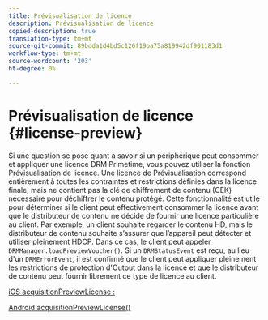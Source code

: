 ```yaml
---
title: Prévisualisation de licence
description: Prévisualisation de licence
copied-description: true
translation-type: tm+mt
source-git-commit: 89bdda1d4bd5c126f19ba75a819942df901183d1
workflow-type: tm+mt
source-wordcount: '203'
ht-degree: 0%

---
```



# Prévisualisation de licence {#license-preview}

Si une question se pose quant à savoir si un périphérique peut consommer et appliquer une licence DRM Primetime, vous pouvez utiliser la fonction Prévisualisation de licence. Une licence de Prévisualisation correspond entièrement à toutes les contraintes et restrictions définies dans la licence finale, mais ne contient pas la clé de chiffrement de contenu (CEK) nécessaire pour déchiffrer le contenu protégé. Cette fonctionnalité est utile pour déterminer si le client peut effectivement consommer la licence avant que le distributeur de contenu ne décide de fournir une licence particulière au client. Par exemple, un client souhaite regarder le contenu HD, mais le distributeur de contenu souhaite s’assurer que l’appareil peut détecter et utiliser pleinement HDCP. Dans ce cas, le client peut appeler `DRMManager.loadPreviewVoucher()`. Si un `DRMStatusEvent` est reçu, au lieu d&#39;un `DRMErrorEvent`, il est confirmé que le client peut appliquer pleinement les restrictions de protection d&#39;Output dans la licence et que le distributeur de contenu peut fournir librement ce type de licence au client.

[iOS acquisitionPreviewLicense :](https://help.adobe.com/en_US/primetime/api/drm-apis/client/ios/interface_d_r_m_manager.html#a3baac603bdd8826624dbe97f9faaba10)

[Android acquisitionPreviewLicense()](https://help.adobe.com/en_US/primetime/api/drm-apis/client/android/com/adobe/ave/drm/DRMManager.html#acquirePreviewLicense(com.adobe.ave.drm.DRMMetadata,%20com.adobe.ave.drm.DRMOperationErrorCallback,%20com.adobe.ave.drm.DRMLicenseAcquiredCallback))
